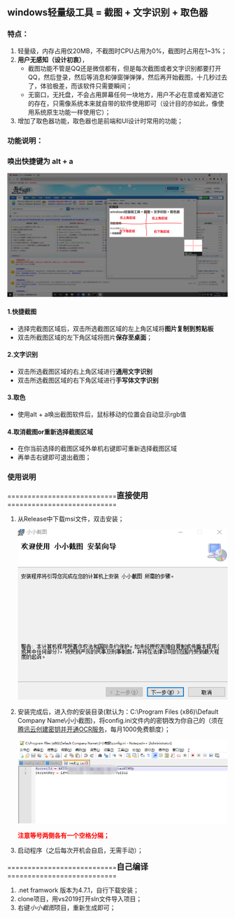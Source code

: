## windows轻量级工具 = 截图 + 文字识别 + 取色器

### 特点：
1. 轻量级，内存占用仅20MB，不截图时CPU占用为0%，截图时占用在1~3%；
2. **用户无感知（设计初衷）**，
	* 截图功能不管是QQ还是微信都有，但是每次截图或者文字识别都要打开QQ，然后登录，然后等消息和弹窗弹弹弹，然后再开始截图，十几秒过去了，体验极差，而该软件只需要瞬间；
	* 无窗口，无托盘，不会占用屏幕任何一块地方，用户不必在意或者知道它的存在，只需像系统本来就自带的软件使用即可（设计目的亦如此，像使用系统原生功能一样使用它）；
3. 增加了取色器功能，取色器也是前端和UI设计时常用的功能；



### 功能说明：

### 唤出快捷键为 alt + a

![](./imgs/1.png)

#### 1.快捷截图

* 选择完截图区域后，双击所选截图区域的左上角区域将**图片复制到剪贴板**
* 双击所截图区域的左下角区域将图片**保存至桌面**；

#### 2.文字识别

* 双击所选截图区域的右上角区域进行**通用文字识别**
* 双击所选截图区域的右下角区域进行**手写体文字识别**

#### 3.取色

* 使用alt + a唤出截图软件后，鼠标移动的位置会自动显示rgb值

#### 4.取消截图or重新选择截图区域
* 在你当前选择的截图区域外单机右键即可重新选择截图区域
* 再单击右键即可退出截图；



### 使用说明
===========================<font size=4>**直接使用**</font>===========================

1. 从Release中下载msi文件，双击安装；

   ![](./imgs/2.png)

2. 安装完成后，进入你的安装目录(默认为：C:\Program Files (x86)\Default Company Name\小小截图\)，将config.ini文件内的密钥改为你自己的（须在[腾讯云创建密钥并开通OCR服务](https://cloud.tencent.com/document/product/866/34681#null)，每月1000免费额度）；

   ![](./imgs/3.png)

   <font color="red">**注意等号两侧各有一个空格分隔；**</font>

   

3. 启动程序（之后每次开机会自启，无需手动）；

===========================<font size=4>**自己编译**</font>===========================
1. .net framwork 版本为4.7.1，自行下载安装；
2. clone项目，用vs2019打开sln文件导入项目；
3. 右键*小小截图*项目，重新生成即可；